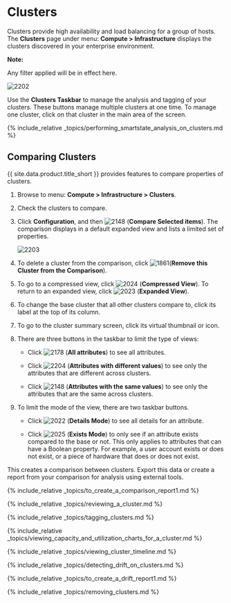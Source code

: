 # Clusters

Clusters provide high availability and load balancing for a group of hosts. The **Clusters** page
under menu: **Compute > Infrastructure** displays the clusters discovered in your enterprise
environment.

**Note:**

Any filter applied will be in effect here.

![2202](../images/2202.png)

Use the **Clusters Taskbar** to manage the analysis and tagging of your clusters. These buttons
manage multiple clusters at one time. To manage one cluster, click on that cluster in the main area
of the screen.

{% include_relative
_topics/performing_smartstate_analysis_on_clusters.md %}

## Comparing Clusters

{{ site.data.product.title_short }} provides features to compare properties of clusters.

1.  Browse to menu: **Compute > Infrastructure > Clusters**.

2.  Check the clusters to compare.

3.  Click **Configuration**, and then ![2148](../images/2148.png) (**Compare Selected items**). The
    comparison displays in a default expanded view and lists a limited set of properties.

    ![2203](../images/2203.png)

4.  To delete a cluster from the comparison, click
    ![1861](../images/1861.png)(**Remove this Cluster from the Comparison**).

5.  To go to a compressed view, click ![2024](../images/2024.png) (**Compressed View**). To return
    to an expanded view, click ![2023](../images/2023.png) (**Expanded View**).

6.  To change the base cluster that all other clusters compare to, click
    its label at the top of its column.

7.  To go to the cluster summary screen, click its virtual thumbnail or icon.

8.  There are three buttons in the taskbar to limit the type of views:

      - Click ![2178](../images/2178.png) (**All attributes**) to see all attributes.

      - Click ![2204](../images/2204.png) (**Attributes with different values**) to see only the
        attributes that are different across clusters.

      - Click ![2148](../images/2148.png) (**Attributes with the same values**) to see only the
        attributes that are the same across clusters.

9.  To limit the mode of the view, there are two taskbar buttons.

      - Click ![2022](../images/2022.png) (**Details Mode**) to see all details for an attribute.

      - Click ![2025](../images/2025.png) (**Exists Mode**) to only see if an attribute exists
        compared to the base or not. This only applies to attributes that can have a Boolean
        property. For example, a user account exists or does not exist, or a piece of
        hardware that does or does not exist.

This creates a comparison between clusters. Export this data or create a
report from your comparison for analysis using external tools.

{% include_relative _topics/to_create_a_comparison_report1.md %}

{% include_relative _topics/reviewing_a_cluster.md %}

{% include_relative _topics/tagging_clusters.md %}

{% include_relative
_topics/viewing_capacity_and_utilization_charts_for_a_cluster.md
%}

{% include_relative _topics/viewing_cluster_timeline.md %}

{% include_relative _topics/detecting_drift_on_clusters.md %}

{% include_relative _topics/to_create_a_drift_report1.md %}

{% include_relative _topics/removing_clusters.md %}
